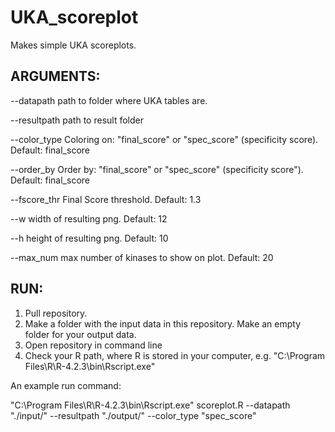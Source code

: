 # UKA_scoreplot
Makes simple UKA scoreplots.

## ARGUMENTS:

--datapath 	path to folder where UKA tables are.

--resultpath	path to result folder

--color_type	Coloring on: "final_score" or "spec_score" (specificity score). Default: final_score

--order_by	Order by: "final_score" or "spec_score" (specificity score"). Default: final_score

--fscore_thr	Final Score threshold. Default: 1.3

--w		width of resulting png. Default: 12

--h		height of resulting png. Default: 10

--max_num	max number of kinases to show on plot. Default: 20




## RUN:

1. Pull repository.
2. Make a folder with the input data in this repository. Make an empty folder for your output data.
3. Open repository in command line
4. Check your R path, where R is stored in your computer, e.g. "C:\Program Files\R\R-4.2.3\bin\Rscript.exe" 

An example run command:

"C:\Program Files\R\R-4.2.3\bin\Rscript.exe" scoreplot.R --datapath "./input/" --resultpath "./output/" --color_type "spec_score"
